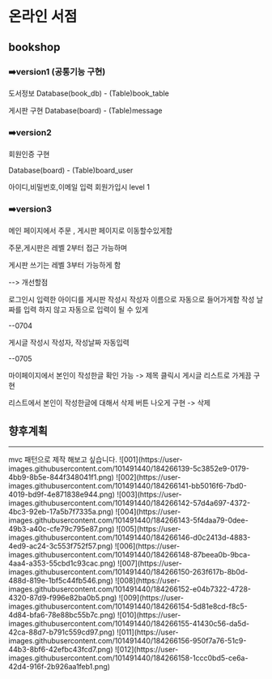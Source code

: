 # 온라인 서점
## bookshop
### ➡️version1 (공통기능 구현)

도서정보 Database(book_db) - (Table)book_table 

게시판 구현 Database(board) - (Table)message 


### ➡️version2

회원인증 구현 

Database(board) - (Table)board_user

아이디,비밀번호,이메일 입력 
회원가입시 level 1 



### ➡️version3
메인 페이지에서 
주문 , 게시판 페이지로 이동할수있게함

주문,게시판은 레벨 2부터 접근 가능하며

게시판 쓰기는 레벨 3부터 가능하게 함 

--> 개선할점

로그인시 입력한 아이디를 게시판 작성시 작성자 이름으로 자동으로 들어가게함
작성 날짜를 입력 하지 않고 자동으로 입력이 될 수 있게 


--0704 

게시글 작성시 작성자, 작성날짜 자동입력

--0705

마이페이지에서 본인이 작성한글 확인 가능 -> 제목 클릭시 게시글 리스트로 가게끔 구현

리스트에서 본인이 작성한글에 대해서 삭제 버튼 나오게 구현 -> 삭제 


## 향후계획
<hr>
mvc 패턴으로 제작 해보고 싶습니다.
![001](https://user-images.githubusercontent.com/101491440/184266139-5c3852e9-0179-4bb9-8b5e-844f348041f1.png)
![002](https://user-images.githubusercontent.com/101491440/184266141-bb5016f6-7bd0-4019-bd9f-4e871838e944.png)
![003](https://user-images.githubusercontent.com/101491440/184266142-57d4a697-4372-4bc3-92eb-17a5b7f7335a.png)
![004](https://user-images.githubusercontent.com/101491440/184266143-5f4daa79-0dee-49b3-a40c-cfe79c795e87.png)
![005](https://user-images.githubusercontent.com/101491440/184266146-d0c2413d-4883-4ed9-ac24-3c553f752f57.png)
![006](https://user-images.githubusercontent.com/101491440/184266148-87beea0b-9bca-4aa4-a353-55cbd1c93cac.png)
![007](https://user-images.githubusercontent.com/101491440/184266150-263f617b-8b0d-488d-819e-1bf5c44fb546.png)
![008](https://user-images.githubusercontent.com/101491440/184266152-e04b7322-4728-4320-87d9-f996e82ba0b5.png)
![009](https://user-images.githubusercontent.com/101491440/184266154-5d81e8cd-f8c5-4d84-bfa6-78e88bc55b7c.png)
![010](https://user-images.githubusercontent.com/101491440/184266155-41430c56-da5d-42ca-88d7-b791c559cd97.png)
![011](https://user-images.githubusercontent.com/101491440/184266156-950f7a76-51c9-44b3-8bf6-42efbc43fcd7.png)
![012](https://user-images.githubusercontent.com/101491440/184266158-1ccc0bd5-ce6a-42d4-916f-2b926aa1feb1.png)


